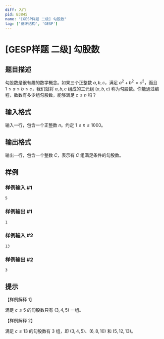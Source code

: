 ```yaml
---
diff: 入门
pid: B3845
name: "[GESP样题 二级] 勾股数"
tag: ['循环结构', 'GESP']
---
```

# [GESP样题 二级] 勾股数
## 题目描述

勾股数是很有趣的数学概念。如果三个正整数 $a,b,c$，满足 $a^2+b^2=c^2$，而且 $1 \le a \le b \le c$，我们就将 $a, b, c$ 组成的三元组 $(a,b,c)$ 称为勾股数。你能通过编程，数数有多少组勾股数，能够满足 $c \le n$ 吗？
## 输入格式

输入一行，包含一个正整数 $n$。约定 $1 \le n \le 1000$。
## 输出格式

输出一行，包含一个整数 $C$，表示有 $C$ 组满足条件的勾股数。
## 样例

### 样例输入 #1
```
5
```
### 样例输出 #1
```
1
```
### 样例输入 #2
```
13
```
### 样例输出 #2
```
3
```
## 提示

【样例解释 1】

满足 $c \leq 5$ 的勾股数只有 $(3,4,5)$ 一组。

【样例解释 2】

满足 $c \le 13$ 的勾股数有 $3$ 组，即 $(3,4,5)$、$(6,8,10)$ 和 $(5,12,13)$。
